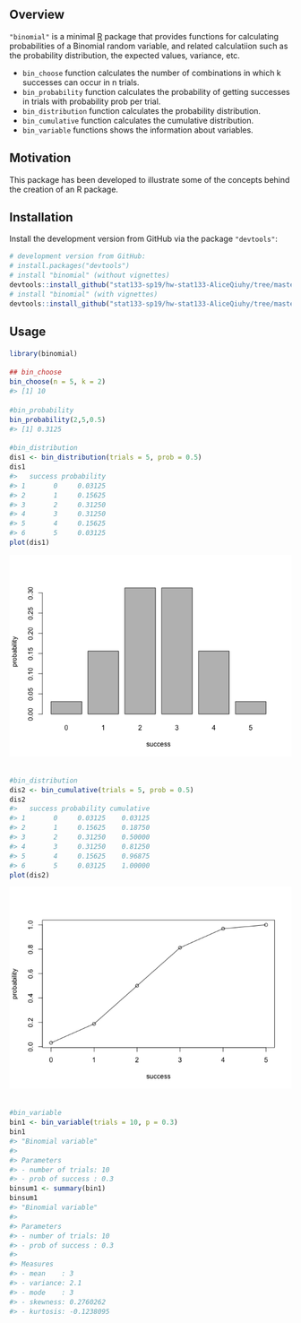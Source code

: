 
<!-- README.md is generated from README.Rmd. Please edit that file -->
Overview
--------

`"binomial"` is a minimal [R](http://www.r-project.org/) package that provides functions for calculating probabilities of a Binomial random variable, and related calculatiion such as the probability distribution, the expected values, variance, etc.

-   `bin_choose` function calculates the number of combinations in which k successes can occur in n trials.
-   `bin_probability` function calculates the probability of getting successes in trials with probability prob per trial.
-   `bin_distribution` function calculates the probability distribution.
-   `bin_cumulative` function calculates the cumulative distribution.
-   `bin_variable` functions shows the information about variables.

Motivation
----------

This package has been developed to illustrate some of the concepts behind the creation of an R package.

Installation
------------

Install the development version from GitHub via the package `"devtools"`:

``` r
# development version from GitHub:
# install.packages("devtools") 
# install "binomial" (without vignettes)
devtools::install_github("stat133-sp19/hw-stat133-AliceQiuhy/tree/master/binomial")
# install "binomial" (with vignettes)
devtools::install_github("stat133-sp19/hw-stat133-AliceQiuhy/tree/master/binomial", build_vignettes = TRUE)
```

Usage
-----

``` r
library(binomial)

## bin_choose
bin_choose(n = 5, k = 2)
#> [1] 10

#bin_probability
bin_probability(2,5,0.5)
#> [1] 0.3125

#bin_distribution
dis1 <- bin_distribution(trials = 5, prob = 0.5)
dis1
#>   success probability
#> 1       0     0.03125
#> 2       1     0.15625
#> 3       2     0.31250
#> 4       3     0.31250
#> 5       4     0.15625
#> 6       5     0.03125
plot(dis1)
```

![](README-unnamed-chunk-2-1.png)

``` r

#bin_distribution
dis2 <- bin_cumulative(trials = 5, prob = 0.5)
dis2
#>   success probability cumulative
#> 1       0     0.03125    0.03125
#> 2       1     0.15625    0.18750
#> 3       2     0.31250    0.50000
#> 4       3     0.31250    0.81250
#> 5       4     0.15625    0.96875
#> 6       5     0.03125    1.00000
plot(dis2)
```

![](README-unnamed-chunk-2-2.png)

``` r

#bin_variable
bin1 <- bin_variable(trials = 10, p = 0.3)
bin1
#> "Binomial variable"
#> 
#> Parameters
#> - number of trials: 10 
#> - prob of success : 0.3
binsum1 <- summary(bin1)
binsum1
#> "Binomial variable"
#> 
#> Parameters
#> - number of trials: 10 
#> - prob of success : 0.3 
#> 
#> Measures
#> - mean    : 3 
#> - variance: 2.1 
#> - mode    : 3 
#> - skewness: 0.2760262 
#> - kurtosis: -0.1238095
```
